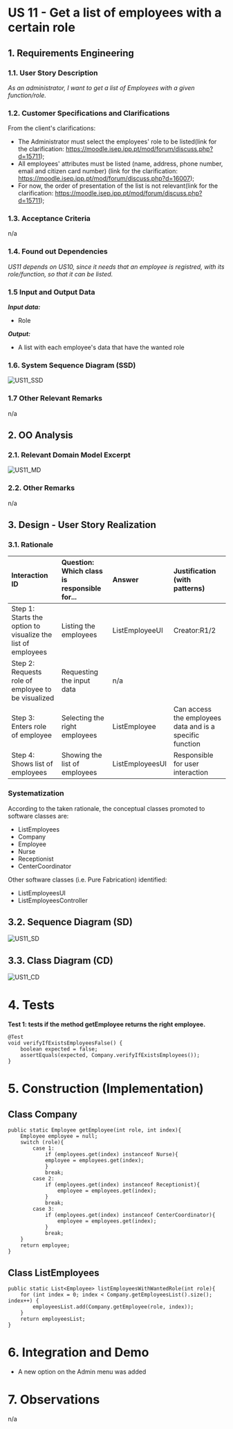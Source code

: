  # US 11 - Get a list of employees with a certain role

## 1. Requirements Engineering

### 1.1. User Story Description

*As an administrator, I want to get a list of Employees with a given function/role.*

### 1.2. Customer Specifications and Clarifications 

From the client's clarifications:
* The Administrator must select the employees' role to be listed(link for the clarification: https://moodle.isep.ipp.pt/mod/forum/discuss.php?d=15711);
* All employees' attributes must be listed (name, address, phone number, email and citizen card number) (link for the clarification: https://moodle.isep.ipp.pt/mod/forum/discuss.php?d=16007);
* For now, the order of presentation of the list is not relevant(link for the clarification: https://moodle.isep.ipp.pt/mod/forum/discuss.php?d=15711);

### 1.3. Acceptance Criteria

n/a

### 1.4. Found out Dependencies

*US11 depends on US10, since it needs that an employee is registred, with its role/function, so that it can be listed.*

### 1.5 Input and Output Data
***Input data:***
* Role

***Output:*** 
* A list with each employee's data that have the wanted role

### 1.6. System Sequence Diagram (SSD)

![US11_SSD](US11_SSD.svg)

### 1.7 Other Relevant Remarks

n/a

## 2. OO Analysis

### 2.1. Relevant Domain Model Excerpt 

![US11_MD](US11_MD.svg)

### 2.2. Other Remarks
n/a

## 3. Design - User Story Realization 

### 3.1. Rationale

| Interaction ID                                               | Question: Which class is responsible for... | Answer          | Justification (with patterns)                            |
|:-------------------------------------------------------------|:--------------------------------------------|:----------------|:---------------------------------------------------------|
| Step 1: Starts the option to visualize the list of employees | Listing the employees                       | ListEmployeeUI  | Creator:R1/2                                             |
| Step 2: Requests role of employee to be visualized           | Requesting the input data                   | n/a             |                                                          |
| Step 3: Enters role of employee                              | Selecting the right employees               | ListEmployee    | Can access the employees data and is a specific function |
| Step 4: Shows list of employees                              | Showing the list of employees               | ListEmployeesUI | Responsible for user interaction                         |

### Systematization ##

According to the taken rationale, the conceptual classes promoted to software classes are: 

 * ListEmployees
 * Company
 * Employee
 * Nurse
 * Receptionist
 * CenterCoordinator

Other software classes (i.e. Pure Fabrication) identified: 
 * ListEmployeesUI  
 * ListEmployeesController

## 3.2. Sequence Diagram (SD)

![US11_SD](US11_SD.svg)

## 3.3. Class Diagram (CD)

![US11_CD](US11_CD.svg)

# 4. Tests 

**Test 1: tests if the method getEmployee returns the right employee.**

	@Test
    void verifyIfExistsEmployeesFalse() {
        boolean expected = false;
        assertEquals(expected, Company.verifyIfExistsEmployees());
    }

# 5. Construction (Implementation)

## Class Company
    public static Employee getEmployee(int role, int index){
        Employee employee = null;
        switch (role){
            case 1:
                if (employees.get(index) instanceof Nurse){
                employee = employees.get(index);
                }
                break;
            case 2:
                if (employees.get(index) instanceof Receptionist){
                    employee = employees.get(index);
                }
                break;
            case 3:
                if (employees.get(index) instanceof CenterCoordinator){
                    employee = employees.get(index);
                }
                break;
        }
        return employee;
    }

## Class ListEmployees

    public static List<Employee> listEmployeesWithWantedRole(int role){
        for (int index = 0; index < Company.getEmployeesList().size(); index++) {
            employeesList.add(Company.getEmployee(role, index));
        }
        return employeesList;
    }

# 6. Integration and Demo 

 * A new option on the Admin menu was added

# 7. Observations

n/a